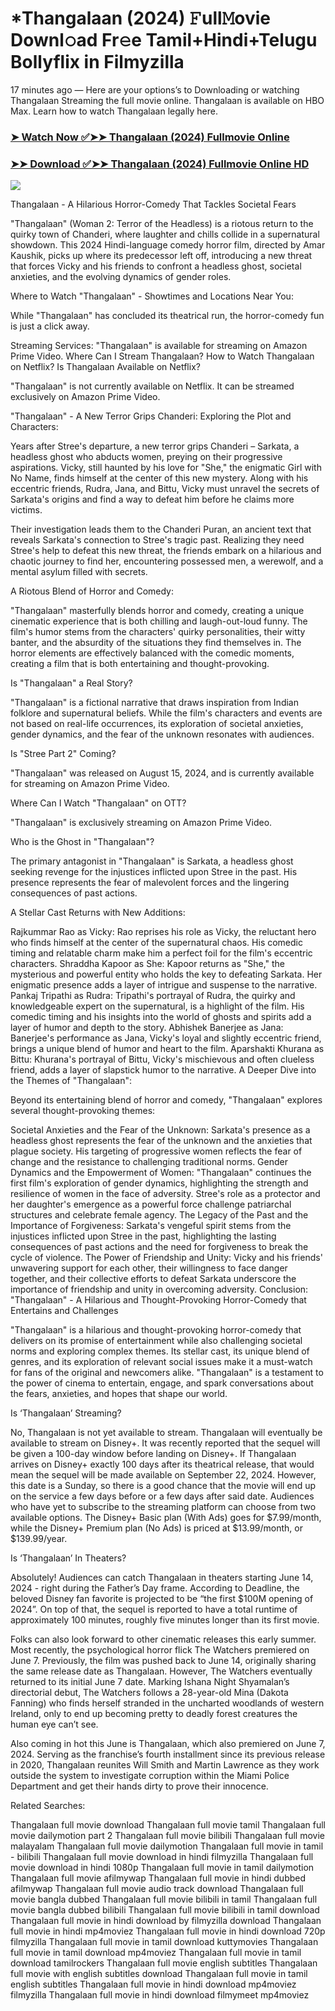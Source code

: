 # *Thangalaan (2024) 𝙵ull𝙼ovie Downl𝚘ad Fr𝚎e Tamil+Hindi+Telugu Bollyflix in Filmyzilla
17 minutes ago — Here are your options’s to Downloading or watching Thangalaan Streaming the full movie online. Thangalaan is available on HBO Max. Learn how to watch Thangalaan legally here.


### [➤ Watch Now ✅➤➤ Thangalaan (2024) Fullmovie Online](https://t.co/Nk9jIVyEhW)

### [➤➤ Download ✅➤➤ Thangalaan (2024) Fullmovie Online HD](https://t.co/Nk9jIVyEhW)

<p dir="auto"><a href="https://t.co/Nk9jIVyEhW" title="PLAY NOW" rel="nofollow"><img src="https://i.imgur.com/jhNGoEt.gif" style="max-width: 100%;"></a></p>


Thangalaan - A Hilarious Horror-Comedy That Tackles Societal Fears

"Thangalaan" (Woman 2: Terror of the Headless) is a riotous return to the quirky town of Chanderi, where laughter and chills collide in a supernatural showdown. This 2024 Hindi-language comedy horror film, directed by Amar Kaushik, picks up where its predecessor left off, introducing a new threat that forces Vicky and his friends to confront a headless ghost, societal anxieties, and the evolving dynamics of gender roles.

Where to Watch "Thangalaan" - Showtimes and Locations Near You:

While "Thangalaan" has concluded its theatrical run, the horror-comedy fun is just a click away.

Streaming Services: "Thangalaan" is available for streaming on Amazon Prime Video.
Where Can I Stream Thangalaan? How to Watch Thangalaan on Netflix? Is Thangalaan Available on Netflix?

"Thangalaan" is not currently available on Netflix. It can be streamed exclusively on Amazon Prime Video.

"Thangalaan" - A New Terror Grips Chanderi: Exploring the Plot and Characters:

Years after Stree's departure, a new terror grips Chanderi – Sarkata, a headless ghost who abducts women, preying on their progressive aspirations. Vicky, still haunted by his love for "She," the enigmatic Girl with No Name, finds himself at the center of this new mystery. Along with his eccentric friends, Rudra, Jana, and Bittu, Vicky must unravel the secrets of Sarkata's origins and find a way to defeat him before he claims more victims.

Their investigation leads them to the Chanderi Puran, an ancient text that reveals Sarkata's connection to Stree's tragic past. Realizing they need Stree's help to defeat this new threat, the friends embark on a hilarious and chaotic journey to find her, encountering possessed men, a werewolf, and a mental asylum filled with secrets.

A Riotous Blend of Horror and Comedy:

"Thangalaan" masterfully blends horror and comedy, creating a unique cinematic experience that is both chilling and laugh-out-loud funny. The film's humor stems from the characters' quirky personalities, their witty banter, and the absurdity of the situations they find themselves in. The horror elements are effectively balanced with the comedic moments, creating a film that is both entertaining and thought-provoking.

Is "Thangalaan" a Real Story?

"Thangalaan" is a fictional narrative that draws inspiration from Indian folklore and supernatural beliefs. While the film's characters and events are not based on real-life occurrences, its exploration of societal anxieties, gender dynamics, and the fear of the unknown resonates with audiences.

Is "Stree Part 2" Coming?

"Thangalaan" was released on August 15, 2024, and is currently available for streaming on Amazon Prime Video.

Where Can I Watch "Thangalaan" on OTT?

"Thangalaan" is exclusively streaming on Amazon Prime Video.

Who is the Ghost in "Thangalaan"?

The primary antagonist in "Thangalaan" is Sarkata, a headless ghost seeking revenge for the injustices inflicted upon Stree in the past. His presence represents the fear of malevolent forces and the lingering consequences of past actions.

A Stellar Cast Returns with New Additions:

Rajkummar Rao as Vicky: Rao reprises his role as Vicky, the reluctant hero who finds himself at the center of the supernatural chaos. His comedic timing and relatable charm make him a perfect foil for the film's eccentric characters.
Shraddha Kapoor as She: Kapoor returns as "She," the mysterious and powerful entity who holds the key to defeating Sarkata. Her enigmatic presence adds a layer of intrigue and suspense to the narrative.
Pankaj Tripathi as Rudra: Tripathi's portrayal of Rudra, the quirky and knowledgeable expert on the supernatural, is a highlight of the film. His comedic timing and his insights into the world of ghosts and spirits add a layer of humor and depth to the story.
Abhishek Banerjee as Jana: Banerjee's performance as Jana, Vicky's loyal and slightly eccentric friend, brings a unique blend of humor and heart to the film.
Aparshakti Khurana as Bittu: Khurana's portrayal of Bittu, Vicky's mischievous and often clueless friend, adds a layer of slapstick humor to the narrative.
A Deeper Dive into the Themes of "Thangalaan":

Beyond its entertaining blend of horror and comedy, "Thangalaan" explores several thought-provoking themes:

Societal Anxieties and the Fear of the Unknown: Sarkata's presence as a headless ghost represents the fear of the unknown and the anxieties that plague society. His targeting of progressive women reflects the fear of change and the resistance to challenging traditional norms.
Gender Dynamics and the Empowerment of Women: "Thangalaan" continues the first film's exploration of gender dynamics, highlighting the strength and resilience of women in the face of adversity. Stree's role as a protector and her daughter's emergence as a powerful force challenge patriarchal structures and celebrate female agency.
The Legacy of the Past and the Importance of Forgiveness: Sarkata's vengeful spirit stems from the injustices inflicted upon Stree in the past, highlighting the lasting consequences of past actions and the need for forgiveness to break the cycle of violence.
The Power of Friendship and Unity: Vicky and his friends' unwavering support for each other, their willingness to face danger together, and their collective efforts to defeat Sarkata underscore the importance of friendship and unity in overcoming adversity.
Conclusion: "Thangalaan" - A Hilarious and Thought-Provoking Horror-Comedy that Entertains and Challenges

"Thangalaan" is a hilarious and thought-provoking horror-comedy that delivers on its promise of entertainment while also challenging societal norms and exploring complex themes. Its stellar cast, its unique blend of genres, and its exploration of relevant social issues make it a must-watch for fans of the original and newcomers alike. "Thangalaan" is a testament to the power of cinema to entertain, engage, and spark conversations about the fears, anxieties, and hopes that shape our world.


Is ‘Thangalaan’ Streaming?

No, Thangalaan is not yet available to stream. Thangalaan will eventually be available to stream on Disney+. It was recently reported that the sequel will be given a 100-day window before landing on Disney+. If Thangalaan arrives on Disney+ exactly 100 days after its theatrical release, that would mean the sequel will be made available on September 22, 2024. However, this date is a Sunday, so there is a good chance that the movie will end up on the service a few days before or a few days after said date. Audiences who have yet to subscribe to the streaming platform can choose from two available options. The Disney+ Basic plan (With Ads) goes for $7.99/month, while the Disney+ Premium plan (No Ads) is priced at $13.99/month, or $139.99/year.

Is ‘Thangalaan’ In Theaters?

Absolutely! Audiences can catch Thangalaan in theaters starting June 14, 2024 - right during the Father’s Day frame. According to Deadline, the beloved Disney fan favorite is projected to be “the first $100M opening of 2024”. On top of that, the sequel is reported to have a total runtime of approximately 100 minutes, roughly five minutes longer than its first movie.

Folks can also look forward to other cinematic releases this early summer. Most recently, the psychological horror flick The Watchers premiered on June 7. Previously, the film was pushed back to June 14, originally sharing the same release date as Thangalaan. However, The Watchers eventually returned to its initial June 7 date. Marking Ishana Night Shyamalan’s directorial debut, The Watchers follows a 28-year-old Mina (Dakota Fanning) who finds herself stranded in the uncharted woodlands of western Ireland, only to end up becoming pretty to deadly forest creatures the human eye can’t see.

Also coming in hot this June is Thangalaan, which also premiered on June 7, 2024. Serving as the franchise’s fourth installment since its previous release in 2020, Thangalaan reunites Will Smith and Martin Lawrence as they work outside the system to investigate corruption within the Miami Police Department and get their hands dirty to prove their innocence.


Related Searches:

Thangalaan full movie download
Thangalaan full movie tamil
Thangalaan full movie dailymotion part 2
Thangalaan full movie bilibili
Thangalaan full movie malayalam
Thangalaan full movie dailymotion
Thangalaan full movie in tamil - bilibili
Thangalaan full movie download in hindi filmyzilla
Thangalaan full movie download in hindi 1080p
Thangalaan full movie in tamil dailymotion
Thangalaan full movie afilmywap
Thangalaan full movie in hindi dubbed afilmywap
Thangalaan full movie audio track download
Thangalaan full movie bangla dubbed
Thangalaan full movie bilibili in tamil
Thangalaan full movie bangla dubbed bilibili
Thangalaan full movie bilibili in tamil download
Thangalaan full movie in hindi download by filmyzilla
download Thangalaan full movie in hindi mp4moviez
Thangalaan full movie in hindi download 720p filmyzilla
Thangalaan full movie in tamil download kuttymovies
Thangalaan full movie in tamil download mp4moviez
Thangalaan full movie in tamil download tamilrockers
Thangalaan full movie english subtitles
Thangalaan full movie with english subtitles download
Thangalaan full movie in tamil english subtitles
Thangalaan full movie in hindi download mp4moviez filmyzilla
Thangalaan full movie in hindi download filmymeet mp4moviez
